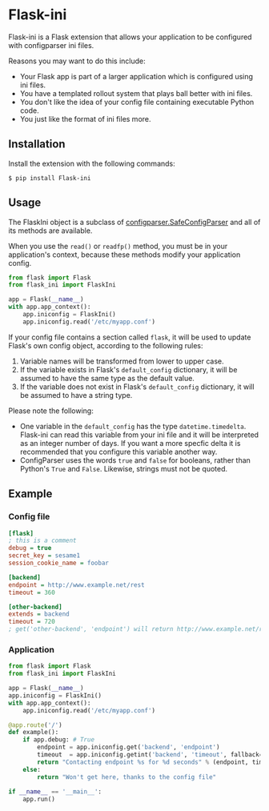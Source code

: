 # Flask-ini

Flask-ini is a Flask extension that allows your application to be
configured with configparser ini files.

Reasons you may want to do this include:

* Your Flask app is part of a larger application which is configured
  using ini files.
* You have a templated rollout system that plays ball better with ini
  files.  
* You don't like the idea of your config file containing executable
  Python code.
* You just like the format of ini files more.

## Installation

Install the extension with the following commands:

    $ pip install Flask-ini
    
## Usage

The FlaskIni object is a subclass of
[configparser.SafeConfigParser](https://docs.python.org/3/library/configparser.html)
and all of its methods are available.

When you use the `read()` or `readfp()` method, you must be in your
application's context, because these methods modify your application
config.

```python
from flask import Flask
from flask_ini import FlaskIni

app = Flask(__name__)
with app.app_context():
    app.iniconfig = FlaskIni()
    app.iniconfig.read('/etc/myapp.conf')
```

If your config file contains a section called `flask`, it will be used
to update Flask's own config object, according to the following rules:

1. Variable names will be transformed from lower to upper case.
2. If the variable exists in Flask's `default_config` dictionary, it
   will be assumed to have the same type as the default value.
3. If the variable does not exist in Flask's `default_config`
   dictionary, it will be assumed to have a string type.
   
Please note the following:

* One variable in the `default_config` has the type
  `datetime.timedelta`. Flask-ini can read this variable from your ini
  file and it will be interpreted as an integer number of days. If you
  want a more specfic delta it is recommended that you configure this
  variable another way.
* ConfigParser uses the words `true` and `false` for booleans, rather
  than Python's `True` and `False`. Likewise, strings must not be
  quoted.
  
## Example

### Config file

```ini
[flask]
; this is a comment
debug = true
secret_key = sesame1
session_cookie_name = foobar

[backend]
endpoint = http://www.example.net/rest
timeout = 360

[other-backend]
extends = backend
timeout = 720
; get('other-backend', 'endpoint') will return http://www.example.net/rest
```

### Application

```python
from flask import Flask
from flask_ini import FlaskIni

app = Flask(__name__)
app.iniconfig = FlaskIni()
with app.app_context():
    app.iniconfig.read('/etc/myapp.conf')

@app.route('/')
def example():
    if app.debug: # True
        endpoint = app.iniconfig.get('backend', 'endpoint')
        timeout  = app.iniconfig.getint('backend', 'timeout', fallback=300)
        return "Contacting endpoint %s for %d seconds" % (endpoint, timeout)
    else:
        return "Won't get here, thanks to the config file"
        
if __name__ == '__main__':
    app.run()
```
